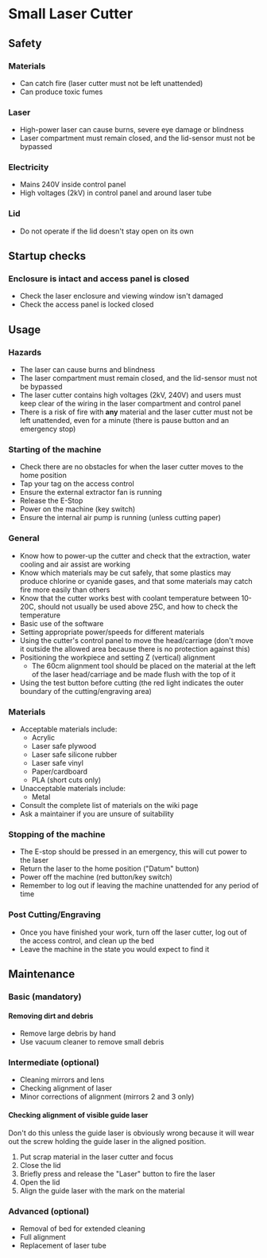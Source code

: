 # Small Laser Cutter

## Safety

### Materials

* Can catch fire (laser cutter must not be left unattended)
* Can produce toxic fumes

### Laser

* High-power laser can cause burns, severe eye damage or blindness
* Laser compartment must remain closed, and the lid-sensor must not be bypassed

### Electricity

* Mains 240V inside control panel
* High voltages (2kV) in control panel and around laser tube

### Lid

* Do not operate if the lid doesn't stay open on its own

## Startup checks

### Enclosure is intact and access panel is closed

* Check the laser enclosure and viewing window isn't damaged
* Check the access panel is locked closed

## Usage

### Hazards

* The laser can cause burns and blindness
* The laser compartment must remain closed, and the lid-sensor must not be bypassed
* The laser cutter contains high voltages (2kV, 240V) and users must keep clear
  of the wiring in the laser compartment and control panel
* There is a risk of fire with **any** material and the laser cutter must not be
  left unattended, even for a minute (there is pause button and an emergency stop)

### Starting of the machine

* Check there are no obstacles for when the laser cutter moves to the home position
* Tap your tag on the access control
* Ensure the external extractor fan is running
* Release the E-Stop
* Power on the machine (key switch)
* Ensure the internal air pump is running (unless cutting paper)

### General

* Know how to power-up the cutter and check that the extraction, water
  cooling and air assist are working
* Know which materials may be cut safely, that some plastics may produce
  chlorine or cyanide gases, and that some materials may catch fire more easily
  than others
* Know that the cutter works best with coolant temperature between 10-20C,
  should not usually be used above 25C, and how to check the temperature
* Basic use of the software
* Setting appropriate power/speeds for different materials
* Using the cutter's control panel to move the head/carriage (don't move it
  outside the allowed area because there is no protection against this)
* Positioning the workpiece and setting Z (vertical) alignment
  * The 60cm alignment tool should be placed on the material at the left of the
    laser head/carriage and be made flush with the top of it
* Using the test button before cutting (the red light indicates the outer
  boundary of the cutting/engraving area)

### Materials

* Acceptable materials include:
  * Acrylic
  * Laser safe plywood
  * Laser safe silicone rubber
  * Laser safe vinyl
  * Paper/cardboard
  * PLA (short cuts only)
* Unacceptable materials include:
  * Metal
* Consult the complete list of materials on the wiki page
* Ask a maintainer if you are unsure of suitability

### Stopping of the machine

* The E-stop should be pressed in an emergency, this will cut power to the laser
* Return the laser to the home position ("Datum" button)
* Power off the machine (red button/key switch)
* Remember to log out if leaving the machine unattended for any period of time

### Post Cutting/Engraving

* Once you have finished your work, turn off the laser cutter, log out of the access control, and clean up the bed
* Leave the machine in the state you would expect to find it

## Maintenance

### Basic (mandatory)

#### Removing dirt and debris

* Remove large debris by hand
* Use vacuum cleaner to remove small debris

### Intermediate (optional)

* Cleaning mirrors and lens
* Checking alignment of laser
* Minor corrections of alignment (mirrors 2 and 3 only)

#### Checking alignment of visible guide laser

Don't do this unless the guide laser is obviously wrong because it will wear
out the screw holding the guide laser in the aligned position.

1. Put scrap material in the laser cutter and focus
2. Close the lid
3. Briefly press and release the "Laser" button to fire the laser
4. Open the lid
5. Align the guide laser with the mark on the material

### Advanced (optional)

* Removal of bed for extended cleaning
* Full alignment
* Replacement of laser tube
